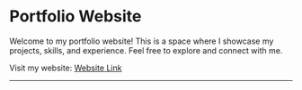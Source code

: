 # Portfolio Website

Welcome to my portfolio website! This is a space where I showcase my projects, skills, and experience. Feel free to explore and connect with me.

Visit my website: [Website Link](https://williammarcus.netlify.app)

---